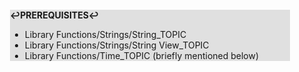 <div style="margin:2em; background-color: #e0e0e0;">

<strong>↩PREREQUISITES↩</strong>

 * Library Functions/Strings/String_TOPIC
 * Library Functions/Strings/String View_TOPIC
 * Library Functions/Time_TOPIC (briefly mentioned below)

</div>

